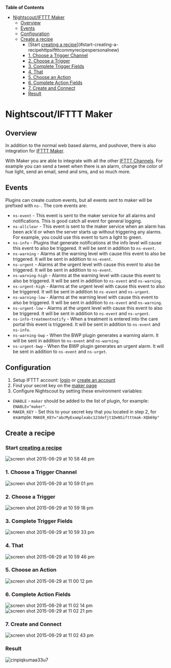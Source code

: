 <!-- START doctoc generated TOC please keep comment here to allow auto update -->
<!-- DON'T EDIT THIS SECTION, INSTEAD RE-RUN doctoc TO UPDATE -->
**Table of Contents**

- [Nightscout/IFTTT Maker](#nightscoutifttt-maker)
  - [Overview](#overview)
  - [Events](#events)
  - [Configuration](#configuration)
  - [Create a recipe](#create-a-recipe)
    - [Start [creating a recipe](https://ifttt.com/myrecipes/personal/new)](#start-creating-a-recipehttpsiftttcommyrecipespersonalnew)
    - [1. Choose a Trigger Channel](#1-choose-a-trigger-channel)
    - [2. Choose a Trigger](#2-choose-a-trigger)
    - [3. Complete Trigger Fields](#3-complete-trigger-fields)
    - [4. That](#4-that)
    - [5. Choose an Action](#5-choose-an-action)
    - [6. Complete Action Fields](#6-complete-action-fields)
    - [7. Create and Connect](#7-create-and-connect)
    - [Result](#result)

<!-- END doctoc generated TOC please keep comment here to allow auto update -->

Nightscout/IFTTT Maker
======================================

## Overview

 In addition to the normal web based alarms, and pushover, there is also integration for [IFTTT Maker](https://ifttt.com/maker).
  
 With Maker you are able to integrate with all the other [IFTTT Channels](https://ifttt.com/channels).  For example you can send a tweet when there is an alarm, change the color of hue light, send an email, send and sms, and so much more.
 
## Events

 Plugins can create custom events, but all events sent to maker will be prefixed with `ns-`.  The core events are:

  * `ns-event` - This event is sent to the maker service for all alarms and notifications.  This is good catch all event for general logging.
  * `ns-allclear` - This event is sent to the maker service when an alarm has been ack'd or when the server starts up without triggering any alarms.  For example, you could use this event to turn a light to green.
  * `ns-info` - Plugins that generate notifications at the info level will cause this event to also be triggered.  It will be sent in addition to `ns-event`.
  * `ns-warning` - Alarms at the warning level with cause this event to also be triggered.  It will be sent in addition to `ns-event`.
  * `ns-urgent` - Alarms at the urgent level with cause this event to also be triggered.  It will be sent in addition to `ns-event`.
  * `ns-warning-high` - Alarms at the warning level with cause this event to also be triggered.  It will be sent in addition to `ns-event` and `ns-warning`.
  * `ns-urgent-high` - Alarms at the urgent level with cause this event to also be triggered.  It will be sent in addition to `ns-event` and `ns-urgent`.
  * `ns-warning-low` - Alarms at the warning level with cause this event to also be triggered.  It will be sent in addition to `ns-event` and `ns-warning`.
  * `ns-urgent-low` - Alarms at the urgent level with cause this event to also be triggered.  It will be sent in addition to `ns-event` and `ns-urgent`.
  * `ns-info-treatmentnotify` - When a treatment is entered into the care portal this event is triggered.  It will be sent in addition to `ns-event` and `ns-info`.
  * `ns-warning-bwp` - When the BWP plugin generates a warning alarm.  It will be sent in addition to `ns-event` and `ns-warning`.
  * `ns-urgent-bwp` - When the BWP plugin generates an urgent alarm.  It will be sent in addition to `ns-event` and `ns-urget`.

## Configuration

 1. Setup IFTTT account: [login](https://ifttt.com/login) or [create an account](https://ifttt.com/join)
 2. Find your secret key on the [maker page](https://ifttt.com/maker)
 3. Configure Nightscout by setting these environment variables:
  * `ENABLE` - `maker` should be added to the list of plugin, for example: `ENABLE="maker"`.
  * `MAKER_KEY` - Set this to your secret key that you located in step 2, for example: `MAKER_KEY="abcMyExampleabc123defjt1DeNSiftttmak-XQb69p"`
  
## Create a recipe

### Start [creating a recipe](https://ifttt.com/myrecipes/personal/new)
![screen shot 2015-06-29 at 10 58 48 pm](https://cloud.githubusercontent.com/assets/751143/8425240/bab51986-1eb8-11e5-88fb-5aed311896be.png)

### 1. Choose a Trigger Channel
  ![screen shot 2015-06-29 at 10 59 01 pm](https://cloud.githubusercontent.com/assets/751143/8425243/c007ace6-1eb8-11e5-96d1-b13f9c3d071f.png)

### 2. Choose a Trigger
  ![screen shot 2015-06-29 at 10 59 18 pm](https://cloud.githubusercontent.com/assets/751143/8425246/c77c5a4e-1eb8-11e5-9084-32ae40518ee0.png)

### 3. Complete Trigger Fields
  ![screen shot 2015-06-29 at 10 59 33 pm](https://cloud.githubusercontent.com/assets/751143/8425249/ced7b450-1eb8-11e5-95a3-730f6b9b2925.png)

### 4. That
  ![screen shot 2015-06-29 at 10 59 46 pm](https://cloud.githubusercontent.com/assets/751143/8425251/d46e1dc8-1eb8-11e5-91be-8dc731e308b2.png)
  
### 5. Choose an Action
  ![screen shot 2015-06-29 at 11 00 12 pm](https://cloud.githubusercontent.com/assets/751143/8425254/de634844-1eb8-11e5-8f09-cd43c41ccf3f.png)
  
### 6. Complete Action Fields
  ![screen shot 2015-06-29 at 11 02 14 pm](https://cloud.githubusercontent.com/assets/751143/8425267/f2da6dd4-1eb8-11e5-8e4d-cad2590d111f.png)
  ![screen shot 2015-06-29 at 11 02 21 pm](https://cloud.githubusercontent.com/assets/751143/8425272/f83ceb62-1eb8-11e5-8ea2-afd4dcbd391f.png)
  
### 7. Create and Connect
  ![screen shot 2015-06-29 at 11 02 43 pm](https://cloud.githubusercontent.com/assets/751143/8425277/fe52f618-1eb8-11e5-8d7f-e0b34eebe29a.png)

### Result
  ![cinpiqkumaa33u7](https://cloud.githubusercontent.com/assets/751143/8425925/e7d08d2c-1ebf-11e5-853c-cdc5381c4186.png)

 
